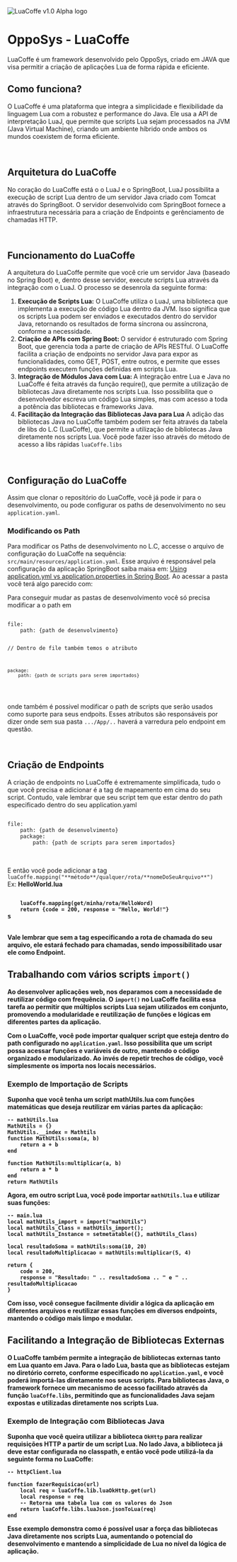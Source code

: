 <img src="./assets/luacoffe.png" alt="LuaCoffe v1.0 Alpha logo">
<h1>OppoSys - LuaCoffe</h1>
<p>LuaCoffe é um framework desenvolvido pelo OppoSys, criado em JAVA que visa permitir a criação de aplicações Lua de forma rápida e eficiente.</p>
<h2>Como funciona?</h2>
<p>O LuaCoffe é uma plataforma que integra a simplicidade e flexibilidade da linguagem Lua com a robustez e performance do Java. Ele usa a API de interpretação LuaJ, que permite que scripts Lua sejam processados na JVM (Java Virtual Machine), criando um ambiente híbrido onde ambos os mundos coexistem de forma eficiente.
</p>
</br>
<h2>Arquitetura do LuaCoffe</h2>
<p>
No coração do LuaCoffe está o o LuaJ e o SpringBoot, LuaJ possibilita a execução de script Lua dentro de um servidor Java criado com Tomcat através do SpringBoot. O servidor desenvolvido com SpringBoot fornece a infraestrutura necessária para a criação de Endpoints e gerênciamento de chamadas HTTP.
</p>
</br>
<h2>Funcionamento do LuaCoffe</h2>
<p>
A arquitetura do LuaCoffe permite que você crie um servidor Java (baseado no Spring Boot) e, dentro desse servidor, execute scripts Lua através da integração com o LuaJ. O processo se desenrola da seguinte forma:
</p>
<ol>
<li><b>Execução de Scripts Lua:</b>
O LuaCoffe utiliza o LuaJ, uma biblioteca que implementa a execução de código Lua dentro da JVM. Isso significa que os scripts Lua podem ser enviados e executados dentro do servidor Java, retornando os resultados de forma síncrona ou assíncrona, conforme a necessidade.
</li>
<li><b>Criação de APIs com Spring Boot: </b>
O servidor é estruturado com Spring Boot, que gerencia toda a parte de criação de APIs RESTful. O LuaCoffe facilita a criação de endpoints no servidor Java para expor as funcionalidades, como GET, POST, entre outros, e permite que esses endpoints executem funções definidas em scripts Lua.
</li>
<li><b>Integração de Módulos Java com Lua: </b>
A integração entre Lua e Java no LuaCoffe é feita através da função require(), que permite a utilização de bibliotecas Java diretamente nos scripts Lua. Isso possibilita que o desenvolvedor escreva um código Lua simples, mas com acesso a toda a potência das bibliotecas e frameworks Java.
</li>
<li><b>Facilitação da Integração das Bibliotecas Java para Lua</b>
A adição das bibliotecas Java no LuaCoffe também podem ser feita através da tabela de libs do L.C (LuaCoffe), que permite a utilização de bibliotecas Java diretamente nos scripts Lua. Você pode fazer isso através do método de acesso a libs rápidas <code>luaCoffe.libs</code>
</li>
</ol>
</br>
<h2>Configuração do LuaCoffe</h2>
<p>
Assim que clonar o repositório do LuaCoffe, você já pode ir para o desenvolvimento, ou pode configurar os paths de desenvolvimento no seu <code>application.yaml</code>.
</p>
<h3>Modificando os Path</h3>
<p>
Para modificar os Paths de desenvolvimento no L.C, accesse o arquivo de configuração do LuaCoffe na sequência: <code>src/main/resources/application.yaml</code>. Esse arquivo é responsável pela configuração da aplicação SpringBoot saiba maisa em: <a href="https://www.baeldung.com/spring-boot-yaml-vs-properties">Using application.yml vs application.properties in Spring Boot</a>.
Ao acessar a pasta você terá algo parecido com:
</br>
<img src="./assets/application_yaml_example.png" alt=""/>
</br>
<p>
Para conseguir mudar as pastas de desenvolvimento você só precisa modificar a o path em 
<pre>
<code>
file: 
    path: {path de desenvolvimento}

// Dentro de file também temos o atributo 

    package:
        path: {path de scripts para serem importados}
</code>
</pre>
 onde também é possivel modificar o path de scripts que serão usados como suporte para seus endpoits.
 Esses atributos são responsáveis por dizer onde sem sua pasta <code>.../App/..</code> haverá a varredura pelo endpoint em questão.
</p>
</p>
</br>
<h2>Criação de Endpoints</h2>
<p>
A criação de endpoints no LuaCoffe é extremamente simplificada, tudo o que você precisa e adicionar é a tag de mapeamento em cima do seu script. Contudo, vale lembrar que seu script tem que estar dentro do path especificado dentro do seu application.yaml
</br>
<pre>
<code>
file: 
    path: {path de desenvolvimento}
    package:
        path: {path de scripts para serem importados}
</code>
</pre>
</br>
E então você pode adicionar a tag <code>luaCoffe.mapping("**método**/qualquer/rota/**nomeDoSeuArquivo**")</code>
</br>
Ex: <b>HelloWorld.lua</br>
<pre>
<code>
    luaCoffe.mapping(get/minha/rota/HelloWord)
    return {code = 200, response = "Hello, World!"}
</code>s
</pre>
</br>
Vale lembrar que sem a tag especificando a rota de chamada do seu arquivo, ele estará fechado para chamadas, sendo impossibilitado usar ele como Endpoint.
</p>
<h2>Trabalhando com vários scripts <code>import()</code></h2>
<p>Ao desenvolver aplicações web, nos deparamos com a necessidade de reutilizar código com frequência. O <code>import()</code> no LuaCoffe facilita essa tarefa ao permitir que múltiplos scripts Lua sejam utilizados em conjunto, promovendo a modularidade e reutilização de funções e lógicas em diferentes partes da aplicação.</p>

<p>Com o LuaCoffe, você pode importar qualquer script que esteja dentro do path configurado no <code>application.yaml</code>. Isso possibilita que um script possa acessar funções e variáveis de outro, mantendo o código organizado e modularizado. Ao invés de repetir trechos de código, você simplesmente os importa nos locais necessários.</p>

<h3>Exemplo de Importação de Scripts</h3>
<p>Suponha que você tenha um script <b>mathUtils.lua</b> com funções matemáticas que deseja reutilizar em várias partes da aplicação:</p>

<pre><code>-- mathUtils.lua
MathUtils = {}
MathUtils.__index = Mathtils
function MathUtils:soma(a, b)
    return a + b
end

function MathUtils:multiplicar(a, b)
    return a * b
end
return MathUtils
</code></pre>

<p>Agora, em outro script Lua, você pode importar <code>mathUtils.lua</code> e utilizar suas funções:</p>

<pre><code>-- main.lua
local mathUtils_import = import("mathUtils")
local mathUtils_Class = mathUtils_import();
local mathUtils_Instance = setmetatable({}, mathUtils_Class)

local resultadoSoma = mathUtils:soma(10, 20)
local resultadoMultiplicacao = mathUtils:multiplicar(5, 4)

return {
    code = 200,
    response = "Resultado: " .. resultadoSoma .. " e " .. resultadoMultiplicacao
}
</code></pre>

<p>Com isso, você consegue facilmente dividir a lógica da aplicação em diferentes arquivos e reutilizar essas funções em diversos endpoints, mantendo o código mais limpo e modular.</p>

<h2>Facilitando a Integração de Bibliotecas Externas</h2>
<p>O LuaCoffe também permite a integração de bibliotecas externas tanto em Lua quanto em Java. Para o lado Lua, basta que as bibliotecas estejam no diretório correto, conforme especificado no <code>application.yaml</code>, e você poderá importá-las diretamente nos seus scripts. Para bibliotecas Java, o framework fornece um mecanismo de acesso facilitado através da função <code>luaCoffe.libs</code>, permitindo que as funcionalidades Java sejam expostas e utilizadas diretamente nos scripts Lua.</p>

<h3>Exemplo de Integração com Bibliotecas Java</h3>
<p>Suponha que você queira utilizar a biblioteca <code>OkHttp</code> para realizar requisições HTTP a partir de um script Lua. No lado Java, a biblioteca já deve estar configurada no classpath, e então você pode utilizá-la da seguinte forma no LuaCoffe:</p>

<pre><code>-- httpClient.lua

function fazerRequisicao(url)
    local req = luaCoffe.lib.luaOkHttp.get(url)
    local response = req
    -- Retorna uma tabela lua com os valores do Json
    return luaCoffe.libs.luaJson.jsonToLua(req)
end
</code></pre>

<p>Esse exemplo demonstra como é possível usar a força das bibliotecas Java diretamente nos scripts Lua, aumentando o potencial do desenvolvimento e mantendo a simplicidade de Lua no nível da lógica de aplicação.</p>
